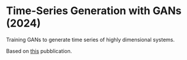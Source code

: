 # Time-Series Generation with GANs (2024)

Training GANs to generate time series of highly dimensional systems.

Based on [this](https://proceedings.neurips.cc/paper_files/paper/2019/file/c9efe5f26cd17ba6216bbe2a7d26d490-Paper.pdf) pubblication.
